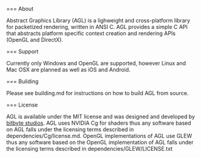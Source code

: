 === About

Abstract Graphics Library (AGL) is a lighweight and cross-platform library for packetized rendering, written in ANSI C.
AGL provides a simple C API that abstracts platform specific context creation and rendering APIs (OpenGL and DirectX).

=== Support

Currently only Windows and OpenGL are supported, however Linux and Mac OSX are planned as well as iOS and Android.

=== Building

Please see building.md for instructions on how to build AGL from source.

=== License

AGL is available under the MIT license and was designed and developed by [bitbyte studios](http://bitbyte.ca).
AGL uses NVIDIA Cg for shaders thus any software based on AGL falls under the licensing terms described in dependencies/Cg/license.md.
OpenGL implementations of AGL use GLEW thus any software based on the OpenGL implementation of AGL falls under the licensing terms described in dependencies/GLEW/LICENSE.txt 